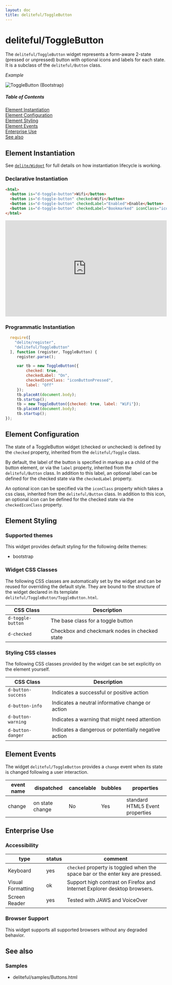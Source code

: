 ```yaml
---
layout: doc
title: deliteful/ToggleButton
---
```


# deliteful/ToggleButton

The `deliteful/ToggleButton` widget represents a form-aware 2-state (pressed or unpressed) button with optional icons
and labels for each state. It is a subclass of the `deliteful/Button` class.

*Example*

![ToggleButton (Bootstrap)](images/ToggleButton1.png)

##### Table of Contents
[Element Instantiation](#instantiation)  
[Element Configuration](#configuration)  
[Element Styling](#styling)  
[Element Events](#events)  
[Enterprise Use](#enterprise)  
[See also](#seealso)

<a name="instantiation"></a>
## Element Instantiation

See [`delite/Widget`](/delite/docs/master/Widget.md) for full details on how instantiation lifecycle is working.

### Declarative Instantiation

```html
<html>
  <button is="d-toggle-button">Wifi</button>
  <button is="d-toggle-button" checked>Wifi</button>
  <button is="d-toggle-button" checkedLabel="Enabled">Enable</button>
  <button is="d-toggle-button" checkedLabel="Bookmarked" iconClass="icon-star-empty" checkedIconClass="icon-star-full">Bookmark</button>
</html>
```

<iframe width="100%" height="300" allowfullscreen="allowfullscreen" frameborder="0"
src="http://jsfiddle.net/ibmjs/at8z7abL/embedded/result,js,html">
<a href="http://jsfiddle.net/ibmjs/at8z7abL/">checkout the sample on JSFiddle</a></iframe>

### Programmatic Instantiation

```js
  require([
    "delite/register",
    "deliteful/ToggleButton"
  ], function (register, ToggleButton) {
     register.parse();

     var tb = new ToggleButton({
         checked: true,
         checkedLabel: "On",
         checkedIconClass: "iconButtonPressed",
         label: "Off"
     });
     tb.placeAt(document.body);
     tb.startup();
     tb = new ToggleButton({checked: true, label: "WiFi"});
     tb.placeAt(document.body);
     tb.startup();
});
```


<a name="configuration"></a>
## Element Configuration

The state of a ToggleButton widget (checked or unchecked) is defined by the `checked` property, inherited from the 
`deliteful/Toggle` class.

By default, the label of the button is specified in markup as a child of the button element, or via the `label`
property, inherited from the `deliteful/Button` class. In addition to this label, an optional label can be defined for
the checked state via the `checkedLabel` property.

An optional icon can be specified via the `iconClass` property which takes a css class, inherited from the
`deliteful/Button` class. In addition to this icon, an optional icon can be defined for the checked state via the
`checkedIconClass` property.

<a name="styling"></a>
## Element Styling

### Supported themes

This widget provides default styling for the following delite themes:

* bootstrap

### Widget CSS Classes

The following CSS classes are automatically set by the widget and can be reused for overriding the default style.
They are bound to the structure of the widget declared in its template `deliteful/ToggleButton/ToggleButton.html`.

CSS Class            | Description
-------------------- | -------------
`d-toggle-button`    | The base class for a toggle button
`d-checked`          | Checkbox and checkmark nodes in checked state


### Styling CSS classes

The following CSS classes provided by the widget can be set explicitly on the element yourself.

CSS Class          | Description
-------------------| -------------
`d-button-success` | Indicates a successful or positive action
`d-button-info`    | Indicates a neutral informative change or action
`d-button-warning` | Indicates a warning that might need attention
`d-button-danger`  | Indicates a dangerous or potentially negative action

<a name="events"></a>
## Element Events
The widget `deliteful/ToggleButton` provides a `change` event when its state is changed following a user interaction.

|event name|dispatched|cancelable|bubbles|properties|
|----------|----------|----------|-------|----------|
|change|on state change|No |Yes|standard HTML5 Event properties|

<a name="enterprise"></a>
## Enterprise Use
### Accessibility
|type|status|comment|
|----|------|-------|
|Keyboard|yes|`checked` property is toggled when the space bar or the enter key are pressed.|
|Visual Formatting|ok|Support high contrast on Firefox and Internet Explorer desktop browsers.|
|Screen Reader|yes|Tested with JAWS and VoiceOver|

### Browser Support
This widget supports all supported browsers without any degraded behavior.

<a name="seealso"></a>
## See also
### Samples
- deliteful/samples/Buttons.html
